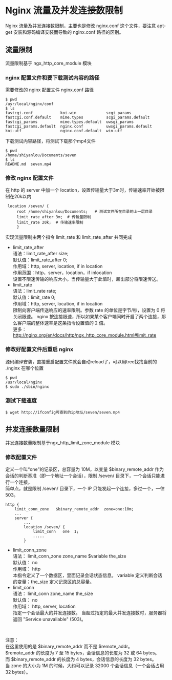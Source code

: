 # Nginx 流量及并发连接数限制
Nginx 流量及并发连接数限制，主要也是修改 nginx.conf 这个文件，要注意 apt-get 安装和源码编译安装而导致的 nginx.conf 路径的区别。</br>
## 流量限制
流量限制基于 ngx_http_core_module 模块
### nginx 配置文件和要下载测试内容的路径
需要修改的 nginx 配置文件 nginx.conf 路径
```
$ pwd                                                
/usr/local/nginx/conf
$ ls                                              
fastcgi.conf            koi-win             scgi_params
fastcgi.conf.default    mime.types          scgi_params.default
fastcgi_params          mime.types.default  uwsgi_params
fastcgi_params.default  nginx.conf          uwsgi_params.default
koi-utf                 nginx.conf.default  win-utf
```
下载测试内容路径，将测试下载那个mp4文件
```
$ pwd                                      
/home/shiyanlou/Documents/seven
$ ls                                        
README.md  seven.mp4
```
### 修改 nginx 配置文件
在 http 的 server 中加一个 location，设置传输量大于3m时，传输速率开始被限制在20k以内
```
 location /seven/ {
     root /home/shiyanlou/Documents;   # 测试文件所在目录的上一层目录
     limit_rate_after 3m;  # 传输量限制
     limit_rate 20k;  # 传输速率限制
     }
```
实现流量限制由两个指令 limit_rate 和 limit_rate_after 共同完成</br>
* limit_rate_after</br>
语法：limit_rate_after size;</br>
默认值：limit_rate_after 0;</br>
作用域：http, server, location, if in location</br>
作用范围：http，server，location，if inlocation</br>
设置不限速传输的响应大小。当传输量大于此值时，超出部分将限速传送。</br>
* limit_rate</br>
语法：limit_rate rate;</br>
默认值：limit_rate 0;</br>
作用域：http, server, location, if in location</br>
限制向客户端传送响应的速率限制。参数 rate 的单位是字节/秒，设置为 0 将关闭限速。 
nginx 按连接限速，所以如果某个客户端同时开启了两个连接，那么客户端的整体速率是这条指令设置值的 2 倍。</br>
更多：http://nginx.org/en/docs/http/ngx_http_core_module.html#limit_rate

### 修改好配置文件后重启 nginx
源码编译安装，直接重启配置文件就会自动reload了，可以用tree找找当前的 ./nginx 在哪个位置
```
$ pwd                                         
/usr/local/nginx
$ sudo ./sbin/nginx        
```
### 测试下载速度
```
$ wget http://ifconfig可查到的ip地址/seven/seven.mp4    
```
## 并发连接数量限制
并发连接数量限制基于ngx_http_limit_zone_module 模块
### 修改配置文件
定义一个叫“one”的记录区，总容量为 10M，以变量 $binary_remote_addr 作为会话的判断基准（即一个地址一个会话），限制 /seven/ 目录下，一个会话只能进行一个连接。 </br>
简单点，就是限制 /seven/ 目录下，一个 IP 只能发起一个连接，多过一个，一律 503。</br>
```
http {
    limit_conn_zone   $binary_remote_addr  zone=one:10m;
    ...
    server {
        ...
        location /seven/ {
            limit_conn   one  1;
            .....
        }
```
* limit_conn_zone </br>
语法： limit_conn_zone zone_name $variable the_size</br>
默认值： no</br>
作用域： http</br>
本指令定义了一个数据区，里面记录会话状态信息。 variable 定义判断会话的变量；the_size 定义记录区的总容量。</br>
* limit_conn</br>
语法： limit_conn zone_name the_size</br>
默认值： no</br>
作用域： http, server, location</br>
指定一个会话最大的并发连接数。 当超过指定的最大并发连接数时，服务器将返回 "Service unavailable" (503)。</br>
</br>

注意：</br>
在这里使用的是 $binary_remote_addr 而不是 $remote_addr。</br>
$remote_addr 的长度为 7 至 15 bytes，会话信息的长度为 32 或 64 bytes。 </br>
而 $binary_remote_addr 的长度为 4 bytes，会话信息的长度为 32 bytes。 </br>
当 zone 的大小为 1M 的时候，大约可以记录 32000 个会话信息（一个会话占用 32 bytes）。</br>
